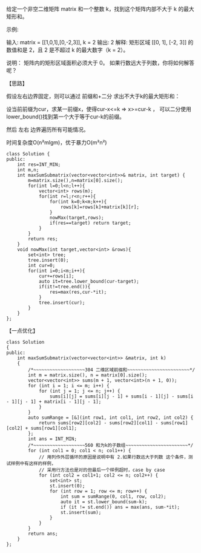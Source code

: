 给定一个非空二维矩阵 matrix 和一个整数 k，找到这个矩阵内部不大于 k 的最大矩形和。

示例:

输入: matrix = [[1,0,1],[0,-2,3]], k = 2
输出: 2 
解释: 矩形区域 [[0, 1], [-2, 3]] 的数值和是 2，且 2 是不超过 k 的最大数字（k = 2）。

说明：
   矩阵内的矩形区域面积必须大于 0。
   如果行数远大于列数，你将如何解答呢？

【思路】

假设左右边界固定，则可以通过 前缀和+二分 求出不大于k的最大矩形和：

设当前前缀为cur，求某一前缀x，使得cur-x<=k  =>  x>=cur-k ，
可以二分使用lower_bound()找到第一个大于等于cur-k的前缀。

然后 左右 边界遍历所有可能情况。

时间复杂度O(n²mlgm)，优于暴力O(m²n²)

```
class Solution {
public:
	int res=INT_MIN;
	int m,n;
    int maxSumSubmatrix(vector<vector<int>>& matrix, int target) {
		m=matrix.size(),n=matrix[0].size();
		for(int l=0;l<n;l++){
			vector<int> rows(m);
			for(int r=l;r<n;r++){
				for(int k=0;k<m;k++){
					rows[k]=rows[k]+matrix[k][r];
				}
                nowMax(target,rows);
			    if(res==target)	return target;
			}
		}
		return res;
    }
	void nowMax(int target,vector<int> &rows){
		set<int> tree;
		tree.insert(0);
		int cur=0;
		for(int i=0;i<m;i++){
			cur+=rows[i];
			auto it=tree.lower_bound(cur-target);
			if(it!=tree.end()){
				res=max(res,cur-*it);
			}
			tree.insert(cur);
		}
	}
};
```
【一点优化】
```
class Solution
{
public:
    int maxSumSubmatrix(vector<vector<int>> &matrix, int k)
    {
        /*~~~~~~~~~~~~~~~~~~~304 二维区域前缀和~~~~~~~~~~~~~~~~~~~~~~~*/
        int m = matrix.size(), n = matrix[0].size();
        vector<vector<int>> sums(m + 1, vector<int>(n + 1, 0));
        for (int i = 1; i <= m; i++) {
            for (int j = 1; j <= n; j++) {
                sums[i][j] = sums[i][j - 1] + sums[i - 1][j] - sums[i - 1][j - 1] + matrix[i - 1][j - 1];
            }
        }
        auto sumRange = [&](int row1, int col1, int row2, int col2) {
            return sums[row2][col2] - sums[row2][col1] - sums[row1][col2] + sums[row1][col1];
        };
        int ans = INT_MIN;
        /*~~~~~~~~~~~~~~~~~~~560 和为k的子数组~~~~~~~~~~~~~~~~~~~~~~~*/
        for (int col1 = 0; col1 < n; col1++) {
            // 用列作外层循环的原因是说明中有 2.如果行数远大于列数 这个条件，测试样例中有这样的样例，
            // 采用行方法也是对的但最后一个样例超时，case by case
            for (int col2 = col1+1; col2 <= n; col2++) {
                set<int> st;
                st.insert(0);
                for (int row = 1; row <= m; row++) {
                    int sum = sumRange(0, col1, row, col2);
                    auto it = st.lower_bound(sum-k);
                    if (it != st.end()) ans = max(ans, sum-*it);
                    st.insert(sum);
                }
            }
        }
        return ans;
    }
};
